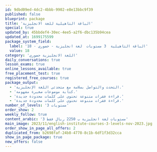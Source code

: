 ```yaml
---
id: 9dbd09ed-4dc2-4bbb-9902-e8e13bbc9f39
published: false
blueprint: package
title: 'الباقة التاهيلية للغة الانجليزية'
special: true
updated_by: 45bbdef4-30ec-4ee5-a2f6-dbc135b94cea
updated_at: 1699175599
package_system_field:
  label: 'الباقة التاهيلية  3 مستويات  لغة انجليزية - حضوري - 18'
  value: 18
category: 'اللغة الانجليزية حضوري'
daily_conversations: true
lesson_exams: true
online_lessons_available: true
free_placement_test: true
registered_free_courses: true
package_output:
  - 'التحدث والتواصل بسلاسة مع متحدثي اللغة الإنجليزية.'
  - 'كتابة موضوعات صغيرة مفهومة.'
  - 'قراءة فقرات متنوعة تحتوي على كلمات محدودة جديدة.'
  - 'قراءة فقرات متنوعة تحتوي على كلمات محدودة جديدة.'
number_of_levels: '3 مستويات'
order_show: 2
weekly_follow: true
content_arabic: '3 مستويات لغة انجليزية ب 2250 ريال فقط'
main_image: 2023/11/english-institute-courses-3-levels-nov-2023.jpg
order_show_in_page_all_offers: 2
duplicated_from: b2698faf-24b8-4778-8c1b-6df1f3d32cca
show_in_page_package: true
new_offers: false
---
```

